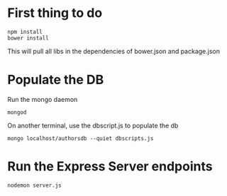 
# First thing to do

```
npm install
bower install
```
This will pull all libs in the dependencies of bower.json and package.json



# Populate the DB

Run the  mongo daemon
```
mongod
```

On another terminal, use the dbscript.js to populate the db
```
mongo localhost/authorsdb --quiet dbscripts.js
```

# Run the Express Server endpoints

```
nodemon server.js
```


